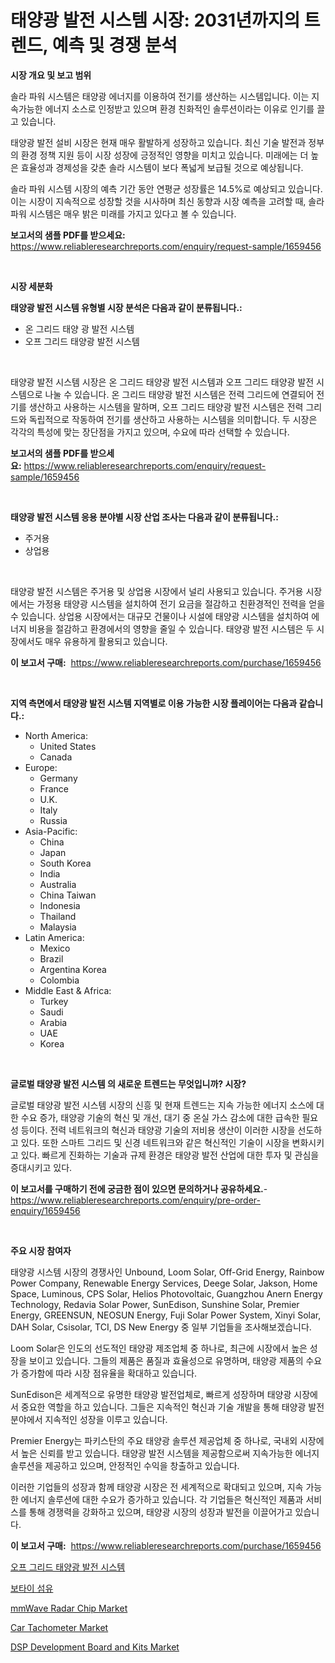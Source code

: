 <p><h1>태양광 발전 시스템 시장: 2031년까지의 트렌드, 예측 및 경쟁 분석</h1></p><p><strong>시장 개요 및 보고 범위</strong></p>
<p><p>솔라 파워 시스템은 태양광 에너지를 이용하여 전기를 생산하는 시스템입니다. 이는 지속가능한 에너지 소스로 인정받고 있으며 환경 친화적인 솔루션이라는 이유로 인기를 끌고 있습니다.</p><p>태양광 발전 설비 시장은 현재 매우 활발하게 성장하고 있습니다. 최신 기술 발전과 정부의 환경 정책 지원 등이 시장 성장에 긍정적인 영향을 미치고 있습니다. 미래에는 더 높은 효율성과 경제성을 갖춘 솔라 시스템이 보다 폭넓게 보급될 것으로 예상됩니다.</p><p>솔라 파워 시스템 시장의 예측 기간 동안 연평균 성장률은 14.5%로 예상되고 있습니다. 이는 시장이 지속적으로 성장할 것을 시사하며 최신 동향과 시장 예측을 고려할 때, 솔라 파워 시스템은 매우 밝은 미래를 가지고 있다고 볼 수 있습니다.</p></p>
<p><strong>보고서의 샘플 PDF를 받으세요:</strong> <a href="https://www.reliableresearchreports.com/enquiry/request-sample/1659456">https://www.reliableresearchreports.com/enquiry/request-sample/1659456</a></p>
<p>&nbsp;</p>
<p><strong>시장 세분화</strong></p>
<p><strong>태양광 발전 시스템 유형별 시장 분석은 다음과 같이 분류됩니다.:</strong></p>
<p><ul><li>온 그리드 태양 광 발전 시스템</li><li>오프 그리드 태양광 발전 시스템</li></ul></p>
<p>&nbsp;</p>
<p><p>태양광 발전 시스템 시장은 온 그리드 태양광 발전 시스템과 오프 그리드 태양광 발전 시스템으로 나눌 수 있습니다. 온 그리드 태양광 발전 시스템은 전력 그리드에 연결되어 전기를 생산하고 사용하는 시스템을 말하며, 오프 그리드 태양광 발전 시스템은 전력 그리드와 독립적으로 작동하여 전기를 생산하고 사용하는 시스템을 의미합니다. 두 시장은 각각의 특성에 맞는 장단점을 가지고 있으며, 수요에 따라 선택할 수 있습니다.</p></p>
<p><strong>보고서의 샘플 PDF를 받으세요:</strong>&nbsp;<a href="https://www.reliableresearchreports.com/enquiry/request-sample/1659456">https://www.reliableresearchreports.com/enquiry/request-sample/1659456</a></p>
<p>&nbsp;</p>
<p><strong> 태양광 발전 시스템 응용 분야별 시장 산업 조사는 다음과 같이 분류됩니다.:</strong></p>
<p><ul><li>주거용</li><li>상업용</li></ul></p>
<p>&nbsp;</p>
<p><p>태양광 발전 시스템은 주거용 및 상업용 시장에서 널리 사용되고 있습니다. 주거용 시장에서는 가정용 태양광 시스템을 설치하여 전기 요금을 절감하고 친환경적인 전력을 얻을 수 있습니다. 상업용 시장에서는 대규모 건물이나 시설에 태양광 시스템을 설치하여 에너지 비용을 절감하고 환경에서의 영향을 줄일 수 있습니다. 태양광 발전 시스템은 두 시장에서도 매우 유용하게 활용되고 있습니다.</p></p>
<p><strong>이 보고서 구매:</strong>&nbsp; <a href="https://www.reliableresearchreports.com/purchase/1659456">https://www.reliableresearchreports.com/purchase/1659456</a></p>
<p>&nbsp;</p>
<p><strong>지역 측면에서 태양광 발전 시스템 지역별로 이용 가능한 시장 플레이어는 다음과 같습니다.:</strong></p>
<p><ul>
    <li>
        North America:
        <ul>
            <li>United States</li>
            <li>Canada</li>
        </ul>
    </li>
    <li>
        Europe:
        <ul>
            <li>Germany</li>
            <li>France</li>
            <li>U.K.</li>
            <li>Italy</li>
            <li>Russia</li>
        </ul>
    </li>
    <li>
        Asia-Pacific:
        <ul>
            <li>China</li>
            <li>Japan</li>
            <li>South Korea</li>
            <li>India</li>
            <li>Australia</li>
            <li>China Taiwan</li>
            <li>Indonesia</li>
            <li>Thailand</li>
            <li>Malaysia</li>
        </ul>
    </li>
    <li>
        Latin America:
        <ul>
            <li>Mexico</li>
            <li>Brazil</li>
            <li>Argentina Korea</li>
            <li>Colombia</li>
        </ul>
    </li>
    <li>
        Middle East & Africa:
        <ul>
            <li>Turkey</li>
            <li>Saudi</li>
            <li>Arabia</li>
            <li>UAE</li>
            <li>Korea</li>
        </ul>
    </li>
    </ul></p>
<p>&nbsp;</p>
<p><strong>글로벌 태양광 발전 시스템 의 새로운 트렌드는 무엇입니까? 시장?</strong></p>
<p><p>글로벌 태양광 발전 시스템 시장의 신흥 및 현재 트렌드는 지속 가능한 에너지 소스에 대한 수요 증가, 태양광 기술의 혁신 및 개선, 대기 중 온실 가스 감소에 대한 급속한 필요성 등이다. 전력 네트워크의 혁신과 태양광 기술의 저비용 생산이 이러한 시장을 선도하고 있다. 또한 스마트 그리드 및 신경 네트워크와 같은 혁신적인 기술이 시장을 변화시키고 있다. 빠르게 진화하는 기술과 규제 환경은 태양광 발전 산업에 대한 투자 및 관심을 증대시키고 있다.</p></p>
<p><strong>이 보고서를 구매하기 전에 궁금한 점이 있으면 문의하거나 공유하세요.</strong>- <a href="https://www.reliableresearchreports.com/enquiry/pre-order-enquiry/1659456">https://www.reliableresearchreports.com/enquiry/pre-order-enquiry/1659456</a></p>
<p>&nbsp;</p>
<p><strong>주요 시장 참여자</strong></p>
<p><p>태양광 시스템 시장의 경쟁사인 Unbound, Loom Solar, Off-Grid Energy, Rainbow Power Company, Renewable Energy Services, Deege Solar, Jakson, Home Space, Luminous, CPS Solar, Helios Photovoltaic, Guangzhou Anern Energy Technology, Redavia Solar Power, SunEdison, Sunshine Solar, Premier Energy, GREENSUN, NEOSUN Energy, Fuji Solar Power System, Xinyi Solar, DAH Solar, Csisolar, TCI, DS New Energy 중 일부 기업들을 조사해보겠습니다.</p><p>Loom Solar은 인도의 선도적인 태양광 제조업체 중 하나로, 최근에 시장에서 높은 성장을 보이고 있습니다. 그들의 제품은 품질과 효율성으로 유명하며, 태양광 제품의 수요가 증가함에 따라 시장 점유율을 확대하고 있습니다.</p><p>SunEdison은 세계적으로 유명한 태양광 발전업체로, 빠르게 성장하며 태양광 시장에서 중요한 역할을 하고 있습니다. 그들은 지속적인 혁신과 기술 개발을 통해 태양광 발전 분야에서 지속적인 성장을 이루고 있습니다.</p><p>Premier Energy는 파키스탄의 주요 태양광 솔루션 제공업체 중 하나로, 국내외 시장에서 높은 신뢰를 받고 있습니다. 태양광 발전 시스템을 제공함으로써 지속가능한 에너지 솔루션을 제공하고 있으며, 안정적인 수익을 창출하고 있습니다.</p><p>이러한 기업들의 성장과 함께 태양광 시장은 전 세계적으로 확대되고 있으며, 지속 가능한 에너지 솔루션에 대한 수요가 증가하고 있습니다. 각 기업들은 혁신적인 제품과 서비스를 통해 경쟁력을 강화하고 있으며, 태양광 시장의 성장과 발전을 이끌어가고 있습니다.</p></p>
<p><strong>이 보고서 구매:</strong>&nbsp;&nbsp;<a href="https://www.reliableresearchreports.com/purchase/1659456">https://www.reliableresearchreports.com/purchase/1659456</a></p>
<p><p><a href="https://github.com/Tristiarton768456/Market-Research-Report-List-1/blob/main/979369512665.md">오프 그리드 태양광 발전 시스템</a></p><p><a href="https://github.com/vsoq0zknh59/Market-Research-Report-List-1/blob/main/966190512664.md">보타이 섬유</a></p><p><a href="https://github.com/globismark/Market-Research-Report-List-2/blob/main/mmwave-radar-chip-market.md">mmWave Radar Chip Market</a></p><p><a href="https://issuu.com/reportprime-2/docs/car-tachometer-market-size-2030.pptx">Car Tachometer Market</a></p><p><a href="https://github.com/prosalinda88/Market-Research-Report-List-3/blob/main/dsp-development-board-and-kits-market.md">DSP Development Board and Kits Market</a></p></p>
